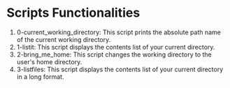# Scripts Functionalities

1. 0-current_working_directory: This script prints the absolute path name of the current working directory.
2. 1-listit: This script displays the contents list of your current directory.
3. 2-bring_me_home: This script changes the working directory to the user's home directory.
4. 3-listfiles: This script displays the contents list of your current directory in a long format.
